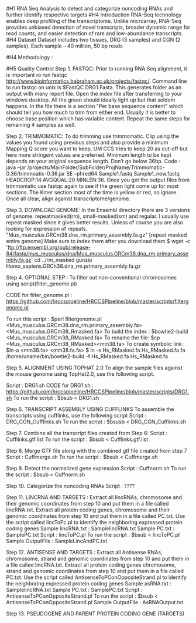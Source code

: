 #H1 RNA Seq Analysis to detect and categorize noncoding RNAs and further identify respective targets
#H4 Introduction
RNA-Seq technology enables deep profiling of the transcriptome. Unlike microarray, RNA-Seq provides unbiased detection of novel transcripts, broader dynamic range for read counts, and easier detection of rare and low-abundance transcripts.
#H4 Dataset
Dataset includes two tissues, DRG (3 samples) and CGN (2 samples).
Each sample – 40 million, 50 bp reads

#H4 Methodology :

#H5 Quality Control
Step 1.	FASTQC: Prior to running RNA Seq alignment, it is important ro run fastqc http://www.bioinformatics.babraham.ac.uk/projects/fastqc/. Command line to run fastqc on unix is $FastQC DRG1.Fasta. This generates folder as an output with many report file. Open the index file after transferring to your windows desktop. All the green should ideally light up but that seldom happens. In the file there is a section "Per base sequence content" which should tell you how much to trim from either end. Usually it is better to choose base position which has variable content. Repeat the same steps for remaining 4 samples as well.

Step 2.	TRIMMOMATIC: To do trimming use trimmomatic. Clip using the values you found using previous steps and also provide a minimum Mapping Q score you want to keep. UM CCS tries to keep 20 as cut-off but here more stringent values are preferred. Minimum length to be kept depends on your original sequence length. Don’t go below 36bp.
Code :  
java –jar  /projects/MainFolder/SubFolder/ProjName/Trimmomatic-0.36/trimmoatic-0.36.jar SE –phred64 Sample1.fastq Sample1_new.fastq HEADCROP:14 AVGQUAL:20 MINLEN:36.  Once you get the output files from trimmomatic use fastqc again to see if the green light come up for most sections. The Kmer section most of the time is yellow or red, so ignore. Once all clear, align against transcriptome/genome.

Step 3.	DOWNLOAD GENOME: In the Ensembl directory there are 3 versions of genome. repeatmasked(rm), small-masked(sm) and regular. I usually use repeat masked since it gives better results. Unless of course you are also looking for expression of repeats.
"Mus_musculus.GRCm38.dna_rm.primary_assembly.fa.gz" [repeat masked entire genome]
Make sure to index them after you download them
$ wget -c 'ftp://ftp.ensembl.org/pub/release-84/fasta/mus_musculus/dna/Mus_musculus.GRCm38.dna_rm.primary_assembly.fa.gz'
cd ../rm_masked
gunzip Homo_sapiens.GRCh38.dna_rm.primary_assembly.fa.gz

Step 4.	OPTIONAL STEP : To filter out non-conventional chromosomes using script(filter_genome.pl)

CODE for filter_genome.pl : https://github.com/hrccspipeline/HRCCSPipeline/blob/master/scripts/filtergenome.pl

To run this script : $perl filtergenome.pl <Mus_musculus.GRCm38.dna_rm.primary_assembly.fa> <Mus_musculus.GRCm38_Rmasked.fa>
To build the index : $bowtie2-build <Mus_musculus.GRCm38_RMasked.fa><mm38>
To rename the file: $cp <Mus_musculus.GRCm38_RMasked><mm38.fa>
To create symbolic link : $ln-a <mm38.fa> <mm38.fa.fa>
$ ln -s Hs_RMasked.fa Hs_RMasked.fa.fa
/home/uname/bin/bowtie2-build -f Hs_RMasked.fa Hs_RMasked.fa

Step 5.	ALIGNMENT USING TOPHAT 2.0
To align the sample files against the mouse genome using TopHat2.0, use the following script.

Script : DRG1.sh
CODE for DRG1.sh : https://github.com/hrccspipeline/HRCCSPipeline/blob/master/scripts/DRG1.sh
To run the script : $bsub < DRG1.sh

Step 6.	TRANSCRIPT ASSEMBLY USING CUFFLINKS
To assemble the transcripts using cufflinks, use the following script
Script : DRG_CGN_Cufflinks.sh
To run the script : $bsusb < DRG_CGN_Cufflinks.sh

Step 7.	Combine all the transcript files created from Step 6:
Script : Cufflinks.gtf.list
To run the script : $bsub < Cufflinks.gtf.list

Step 8.	Merge GTF file along with the combined gtf file created from step 7
Script : Cuffmerge.sh
To run the script : $bsub < Cuffmerge.sh

Step 9.	Detect the normalized gene expression
Script : Cuffnorm.sh
To run the script : $bsub < Cuffnorm.sh

Step 10.	Categorize the noncoding RNAs
Script : ????

Step 11.	LINCRNA AND TARGETS : Extract all lincRNAs, chromosome and their genomic coordinates from step 10 and put them in a file called lincRNA.txt. Extract all protein coding genes, chromosome and their genomic coordinates from step 10 and put them in a file called PC.txt. Use the script called lincToPc.pl to identify the neighboring expressed protein coding genes
Sample lincRNA.txt : SamplelincRNA.txt
Sample PC.txt : SamplePC.txt
Script : lincToPC.pl
To run the script : $bsub < lincToPC.pl <OutputFileName>
Sample OutputFile : SampleLincAndPC.txt

Step 12.	ANTISENSE AND TARGETS : Extract all Antisense RNAs, chromosome, strand and genomic coordinates from step 10 and put them in a file called lincRNA.txt. Extract all protein coding genes chromosome, strand and genomic coordinates from step 10 and put them in a file called PC.txt. Use the script called AntisenseToPConOppositeStrand.pl to identify the neighboring expressed protein coding genes
Sample asRNA.txt : SamplelincRNA.txt
Sample PC.txt : SamplePC.txt
Script : AntisenseToPConOppositeStrand.pl
To run the script : $bsub < AntisenseToPConOppositeStrand.pl  <OutputFileName>
Sample OutputFile : AsRNAOutput.txt

Step 13.	PSEUDOGENE AND PARENT PROTEIN CODING GENE (TARGETS)


